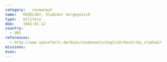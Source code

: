 ```yaml
---
category:	cosmonaut
name:	KOZELSKY, Vladimir Sergeyevich 
type:	military
dob:	1942-01-12
country:
  - URS
references:
  - http://www.spacefacts.de/bios/cosmonauts/english/kozelsky_vladimir.htm
missions:
evas:
---
```

